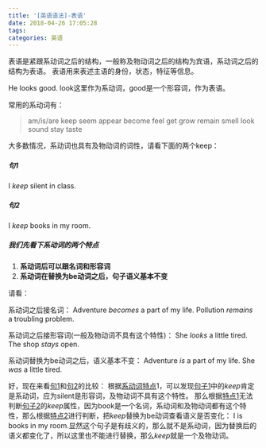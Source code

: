 ```yaml
---
title: '[英语语法]-表语'
date: 2018-04-26 17:05:28
tags:
categories: 英语
---
```



表语是紧跟系动词之后的结构，一般称及物动词之后的结构为宾语，系动词之后的结构为表语。
表语用来表述主语的身份，状态，特征等信息。
<!--more-->
He looks good. look这里作为系动词，good是一个形容词，作为表语。

常用的系动词有：

> am/is/are keep seem appear become feel get grow remain smell look sound stay taste

大多数情况，系动词也具有及物动词的词性，请看下面的两个keep：

##### 句1
I *keep* silent in class.

##### 句2
I *keep* books in my room.

##### 我们先看下系动词的两个特点
1. __系动词后可以跟名词和形容词__
2. __系动词在替换为be动词之后，句子语义基本不变__

请看：

系动词之后接名词：
Adventure *becomes* a part of my life.
Pollution *remains* a troubling problem.

系动词之后接形容词(一般及物动词不具有这个特性)：
She *looks* a little tired.
The shop *stays* open.

系动词替换为be动词之后，语义基本不变：
Adventure *is* a part of my life.
She *was* a little tired.

好，现在来看[句1](#句1)和[句2](#句2)的比较：
根据[系动词特点](#我们先看下系动词的两个特点)1，可以发现[句子1](#句1)中的*keep*肯定是系动词，应为silent是形容词，及物动词不具有这个特性。
那么根据[特点1](#我们先看下系动词的两个特点)无法判断[句子2](#句2)的*keep*属性，因为book是一个名词，系动词和及物动词都有这个特性，那么根据[特点2](#我们先看下系动词的两个特点)进行判断，把*keep*替换为be动词查看语义是否变化：
I is books in my room.显然这个句子是有歧义的，那么就不是系动词，因为替换后的语义都变化了，所以这里也不能进行替换，那么*keep*就是一个及物动词。
